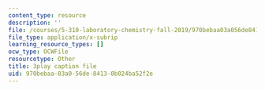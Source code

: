 ```yaml
---
content_type: resource
description: ''
file: /courses/5-310-laboratory-chemistry-fall-2019/970bebaa03a056de84130b024ba52f2e_J23egLCM2tc.srt
file_type: application/x-subrip
learning_resource_types: []
ocw_type: OCWFile
resourcetype: Other
title: 3play caption file
uid: 970bebaa-03a0-56de-8413-0b024ba52f2e
---
```

